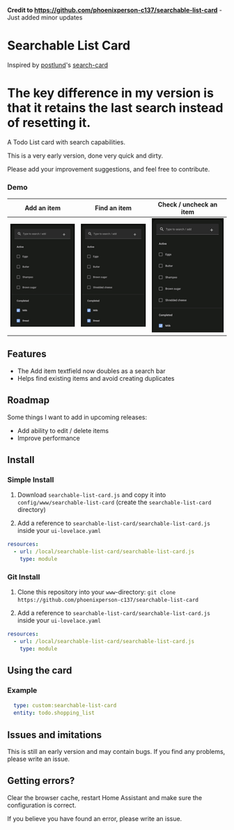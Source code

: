 **Credit to https://github.com/phoenixperson-c137/searchable-list-card** - Just added minor updates

# Searchable List Card

Inspired by [postlund](https://github.com/postlund)'s [search-card](https://github.com/postlund/search-card)

# The key difference in my version is that it retains the last search instead of resetting it.

A Todo List card with search capabilities.

This is a very early version, done very quick and dirty.

Please add your improvement suggestions, and feel free to contribute.

### Demo

| Add an item | Find an item | Check / uncheck an item |
|-------------|-------------|-------------|
| ![Add an item](images/add_item.gif) | ![Find an item](images/find_item.gif) | ![Check / uncheck an item](images/check_uncheck_item.gif)

## Features

* The Add item textfield now doubles as a search bar
* Helps find existing items and avoid creating duplicates

## Roadmap

Some things I want to add in upcoming releases:

* Add ability to edit / delete items
* Improve performance

## Install

### Simple Install

1. Download `searchable-list-card.js` and copy it into `config/www/searchable-list-card` (create the `searchable-list-card` directory)

2. Add a reference to `searchable-list-card/searchable-list-card.js` inside your `ui-lovelace.yaml`

  ```yaml
  resources:
    - url: /local/searchable-list-card/searchable-list-card.js
      type: module
  ```

### Git Install

1. Clone this repository into your `www`-directory: `git clone https://github.com/phoenixperson-c137/searchable-list-card`

2. Add a reference to `searchable-list-card/searchable-list-card.js` inside your `ui-lovelace.yaml`

  ```yaml
  resources:
    - url: /local/searchable-list-card/searchable-list-card.js
      type: module
  ```

<!-- ## HACS

Look for `Searchable List Card` in the store. -->

<!-- ## Updating

If you...

* manually copied the files, just download the latest files and overwrite what you already have
* cloned the repository from Github, just do `git pull` to update

... and increase `?v=X` to `?vX+1`. -->

## Using the card

<!-- ### Options

| Name | Type | Default | Description |
|------|------|---------|-------------|
| max_results | integer | 10 | Max results to show by default
| actions | Object | optional | Custom defined actions
| search_text | String | "Type to search..." | Override of placeholder text
| included_domains | Array of String | optional | Only show entities from defined domains. Cannot be set together with `excluded_domains`.
| excluded_domains | Array of String | optional | Don't show entities from defined domains. Cannot be set together with `included_domains`.

### Actions

You can define custom actions that will call a service (if it exists) with the input. Matching is done via regular expressions and {1}, {2}, {3}, etc. will be replaced by the corresponding group. See example below for inspiration. -->

### Example

  ```yaml
    type: custom:searchable-list-card
    entity: todo.shopping_list
  ```

## Issues and imitations

This is still an early version and may contain bugs. If you find any problems, please write an issue.

## Getting errors?

Clear the browser cache, restart Home Assistant and make sure the configuration is correct.

If you believe you have found an error, please write an issue.
